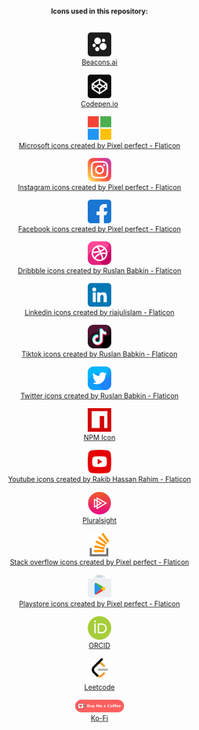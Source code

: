 <div align="center">
<h4>Icons used in this repository:</h4>
<br>
<img src="https://raw.githubusercontent.com/igorskyflyer/igorskyflyer/main/assets/beacons.png" width="48">
<br>
<a href="https://beacons.ai" title="Beacon.ai icon">Beacons.ai</a>
<br>
<br>
<img src="https://raw.githubusercontent.com/igorskyflyer/igorskyflyer/main/assets/codepen.png" width="48">
<br>
<a href="https://codepen.io" title="Codepen icon">Codepen.io</a>
<br>
<br>
<img src="https://raw.githubusercontent.com/igorskyflyer/igorskyflyer/main/assets/microsoft.png" width="48">
<br>
<a href="https://www.flaticon.com/free-icons/microsoft" title="microsoft icons">Microsoft icons created by Pixel perfect - Flaticon</a>
<br>
<br>
<img src="https://raw.githubusercontent.com/igorskyflyer/igorskyflyer/main/assets/instagram.png" width="48">
<br>
<a href="https://www.flaticon.com/free-icons/instagram" title="instagram icons">Instagram icons created by Pixel perfect - Flaticon</a>
<br>
<br>
<img src="https://raw.githubusercontent.com/igorskyflyer/igorskyflyer/main/assets/facebook.png" width="48">
<br>
<a href="https://www.flaticon.com/free-icons/facebook" title="facebook icons">Facebook icons created by Pixel perfect - Flaticon</a>
<br>
<br>
<img src="https://raw.githubusercontent.com/igorskyflyer/igorskyflyer/main/assets/dribbble.png" width="48">
<br>
<a href="https://www.flaticon.com/free-icons/dribbble" title="dribbble icons">Dribbble icons created by Ruslan Babkin - Flaticon</a>
<br>
<br>
<img src="https://raw.githubusercontent.com/igorskyflyer/igorskyflyer/main/assets/linkedin.png" width="48">
<br>
<a href="https://www.flaticon.com/free-icons/linkedin" title="linkedin icons">Linkedin icons created by riajulislam - Flaticon</a>
<br>
<br>
<img src="https://raw.githubusercontent.com/igorskyflyer/igorskyflyer/main/assets/tiktok.png" width="48">
<br>
<a href="https://www.flaticon.com/free-icons/tiktok" title="tiktok icons">Tiktok icons created by Ruslan Babkin - Flaticon</a>
<br>
<br>
<img src="https://raw.githubusercontent.com/igorskyflyer/igorskyflyer/main/assets/twitter.png" width="48">
<br>
<a href="https://www.flaticon.com/free-icons/twitter" title="twitter icons">Twitter icons created by Ruslan Babkin - Flaticon</a>
<br>
<br>
<img src="https://raw.githubusercontent.com/igorskyflyer/igorskyflyer/main/assets/npm.png" width="48">
<br>
<a href="https://iconscout.com/icons/npm" target="_blank">NPM Icon</a>
<br>
<br>
<img src="https://raw.githubusercontent.com/igorskyflyer/igorskyflyer/main/assets/youtube.png" width="48">
<br>
<a href="https://www.flaticon.com/free-icons/youtube" title="youtube icons">Youtube icons created by Rakib Hassan Rahim - Flaticon</a>
<br>
<br>
<img src="https://raw.githubusercontent.com/igorskyflyer/igorskyflyer/main/assets/pluralsight.png" width="48">
<br>
<a href="https://pluralsight.com">Pluralsight</a>
<br>
<br>
<img src="https://raw.githubusercontent.com/igorskyflyer/igorskyflyer/main/assets/stack-overflow.png" width="48">
<br>
<a href="https://www.flaticon.com/free-icons/stack-overflow" title="stack overflow icons">Stack overflow icons created by Pixel perfect - Flaticon</a>
<br>
<br>
<img src="https://raw.githubusercontent.com/igorskyflyer/igorskyflyer/main/assets/play-store.png" width="48">
<br>
<a href="https://www.flaticon.com/free-icons/playstore" title="playstore icons">Playstore icons created by Pixel perfect - Flaticon</a>
<br>
<br>
<img src="https://raw.githubusercontent.com/igorskyflyer/igorskyflyer/main/assets/ORCID.png" width="48">
<br>
<a href="https://orcid.org/">ORCID</a>
<br>
<br>
<img src="https://raw.githubusercontent.com/igorskyflyer/igorskyflyer/main/assets/leetcode.png" width="48">
<br>
<a href="https://leetcode.com/">Leetcode</a>
<br>
<br>
<img src="https://raw.githubusercontent.com/igorskyflyer/igorskyflyer/main/assets/ko-fi.png" width="100">
<br>
<a href="https://ko-fi.com/">Ko-Fi</a>
</div>
